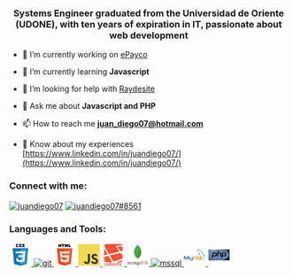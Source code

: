 <h3 align="center">Systems Engineer graduated from the Universidad de Oriente (UDONE), with ten years of expiration in IT, passionate about web development</h3>

- 🔭 I’m currently working on [ePayco](https://epayco.co/)

- 🌱 I’m currently learning **Javascript**

- 🤝 I’m looking for help with [Raydesite](https://discord.com/invite/4hRrS6cVRw)

- 💬 Ask me about **Javascript and PHP**

- 📫 How to reach me **juan_diego07@hotmail.com**

- 📄 Know about my experiences [https://www.linkedin.com/in/juandiego07/](https://www.linkedin.com/in/juandiego07/)

<h3 align="left">Connect with me:</h3>
<p align="left">
<a href="https://twitter.com/juandiego07" target="blank"><img align="center" src="https://img.icons8.com/fluent/48/000000/github.png" alt="juandiego07" height="30" width="40" /></a>
<a href="https://discord.gg/juandiego07#8561" target="blank"><img align="center" src="https://raw.githubusercontent.com/rahuldkjain/github-profile-readme-generator/neutral-icons/src/images/icons/Social/discord.svg" alt="juandiego07#8561" height="30" width="40" /></a>
</p>

<h3 align="left">Languages and Tools:</h3>
<p align="left"> <a href="https://www.w3schools.com/css/" target="_blank"> <img src="https://raw.githubusercontent.com/devicons/devicon/master/icons/css3/css3-original-wordmark.svg" alt="css3" width="40" height="40"/> </a> <a href="https://git-scm.com/" target="_blank"> <img src="https://www.vectorlogo.zone/logos/git-scm/git-scm-icon.svg" alt="git" width="40" height="40"/> </a> <a href="https://www.w3.org/html/" target="_blank"> <img src="https://raw.githubusercontent.com/devicons/devicon/master/icons/html5/html5-original-wordmark.svg" alt="html5" width="40" height="40"/> </a> <a href="https://developer.mozilla.org/en-US/docs/Web/JavaScript" target="_blank"> <img src="https://raw.githubusercontent.com/devicons/devicon/master/icons/javascript/javascript-original.svg" alt="javascript" width="40" height="40"/> </a> <a href="https://laravel.com/" target="_blank"> <img src="https://raw.githubusercontent.com/devicons/devicon/master/icons/laravel/laravel-plain-wordmark.svg" alt="laravel" width="40" height="40"/> </a> <a href="https://www.mongodb.com/" target="_blank"> <img src="https://raw.githubusercontent.com/devicons/devicon/master/icons/mongodb/mongodb-original-wordmark.svg" alt="mongodb" width="40" height="40"/> </a> <a href="https://www.microsoft.com/en-us/sql-server" target="_blank"> <img src="https://cdn.worldvectorlogo.com/logos/microsoft-sql-server.svg" alt="mssql" width="40" height="40"/> </a> <a href="https://www.mysql.com/" target="_blank"> <img src="https://raw.githubusercontent.com/devicons/devicon/master/icons/mysql/mysql-original-wordmark.svg" alt="mysql" width="40" height="40"/> </a> <a href="https://www.php.net" target="_blank"> <img src="https://raw.githubusercontent.com/devicons/devicon/master/icons/php/php-original.svg" alt="php" width="40" height="40"/> </a> </p>
